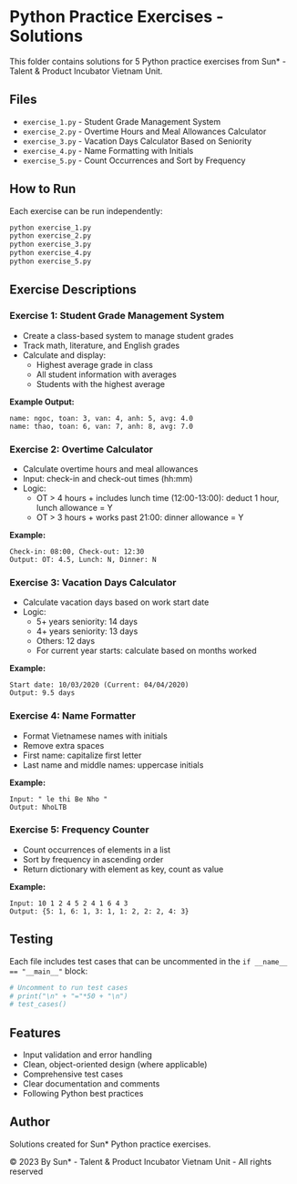 # Python Practice Exercises - Solutions

This folder contains solutions for 5 Python practice exercises from Sun* - Talent & Product Incubator Vietnam Unit.

## Files

- `exercise_1.py` - Student Grade Management System
- `exercise_2.py` - Overtime Hours and Meal Allowances Calculator
- `exercise_3.py` - Vacation Days Calculator Based on Seniority
- `exercise_4.py` - Name Formatting with Initials
- `exercise_5.py` - Count Occurrences and Sort by Frequency

## How to Run

Each exercise can be run independently:

```bash
python exercise_1.py
python exercise_2.py
python exercise_3.py
python exercise_4.py
python exercise_5.py
```

## Exercise Descriptions

### Exercise 1: Student Grade Management System
- Create a class-based system to manage student grades
- Track math, literature, and English grades
- Calculate and display:
  - Highest average grade in class
  - All student information with averages
  - Students with the highest average

**Example Output:**
```
name: ngoc, toan: 3, van: 4, anh: 5, avg: 4.0
name: thao, toan: 6, van: 7, anh: 8, avg: 7.0
```

### Exercise 2: Overtime Calculator
- Calculate overtime hours and meal allowances
- Input: check-in and check-out times (hh:mm)
- Logic:
  - OT > 4 hours + includes lunch time (12:00-13:00): deduct 1 hour, lunch allowance = Y
  - OT > 3 hours + works past 21:00: dinner allowance = Y

**Example:**
```
Check-in: 08:00, Check-out: 12:30
Output: OT: 4.5, Lunch: N, Dinner: N
```

### Exercise 3: Vacation Days Calculator
- Calculate vacation days based on work start date
- Logic:
  - 5+ years seniority: 14 days
  - 4+ years seniority: 13 days
  - Others: 12 days
  - For current year starts: calculate based on months worked

**Example:**
```
Start date: 10/03/2020 (Current: 04/04/2020)
Output: 9.5 days
```

### Exercise 4: Name Formatter
- Format Vietnamese names with initials
- Remove extra spaces
- First name: capitalize first letter
- Last name and middle names: uppercase initials

**Example:**
```
Input: " le thi Be Nho "
Output: NhoLTB
```

### Exercise 5: Frequency Counter
- Count occurrences of elements in a list
- Sort by frequency in ascending order
- Return dictionary with element as key, count as value

**Example:**
```
Input: 10 1 2 4 5 2 4 1 6 4 3
Output: {5: 1, 6: 1, 3: 1, 1: 2, 2: 2, 4: 3}
```

## Testing

Each file includes test cases that can be uncommented in the `if __name__ == "__main__"` block:

```python
# Uncomment to run test cases
# print("\n" + "="*50 + "\n")
# test_cases()
```

## Features

- Input validation and error handling
- Clean, object-oriented design (where applicable)
- Comprehensive test cases
- Clear documentation and comments
- Following Python best practices

## Author

Solutions created for Sun* Python practice exercises.

© 2023 By Sun* - Talent & Product Incubator Vietnam Unit - All rights reserved
